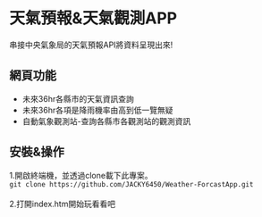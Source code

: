 # 天氣預報&天氣觀測APP
串接中央氣象局的天氣預報API將資料呈現出來!
## 網頁功能
* 未來36hr各縣市的天氣資訊查詢
* 未來36hr各項是降雨機率由高到低一覽無疑
* 自動氣象觀測站-查詢各縣市各觀測站的觀測資訊
## 安裝&操作
1.開啟終端機，並透過clone載下此專案。
<br>
`git clone https://github.com/JACKY6450/Weather-ForcastApp.git`
<br><br>
2.打開index.htm開始玩看看吧
